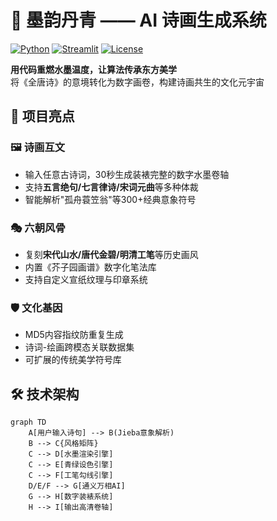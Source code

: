 # 🎨 墨韵丹青 —— AI 诗画生成系统

[![Python](https://img.shields.io/badge/Python-3.8%2B-blue)](https://www.python.org/)
[![Streamlit](https://img.shields.io/badge/Streamlit-1.28%2B-FF4B4B)](https://streamlit.io/)
[![License](https://img.shields.io/badge/License-MIT-green)](LICENSE)

**用代码重燃水墨温度，让算法传承东方美学**  
将《全唐诗》的意境转化为数字画卷，构建诗画共生的文化元宇宙




## 🌟 项目亮点

### 🖼️ 诗画互文
- 输入任意古诗词，30秒生成装裱完整的数字水墨卷轴
- 支持**五言绝句/七言律诗/宋词元曲**等多种体裁
- 智能解析"孤舟蓑笠翁"等300+经典意象符号

### 🎭 六朝风骨
- 复刻**宋代山水/唐代金碧/明清工笔**等历史画风
- 内置《芥子园画谱》数字化笔法库
- 支持自定义宣纸纹理与印章系统

### 🛡️ 文化基因
- MD5内容指纹防重复生成
- 诗词-绘画跨模态关联数据集
- 可扩展的传统美学符号库

## 🛠️ 技术架构

```mermaid
graph TD
    A[用户输入诗句] --> B(Jieba意象解析)
    B --> C{风格矩阵}
    C --> D[水墨渲染引擎]
    C --> E[青绿设色引擎]
    C --> F[工笔勾线引擎]
    D/E/F --> G[通义万相AI]
    G --> H[数字装裱系统]
    H --> I[输出高清卷轴]
